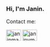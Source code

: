 ### Hi, I'm Janin.

Contact me:
<p align="left">
<a href="https://linkedin.com/in/janinmanalili" target="blank"><img align="center" src="https://raw.githubusercontent.com/rahuldkjain/github-profile-readme-generator/master/src/images/icons/Social/linked-in-alt.svg" alt="janinmanalili" height="30" width="40" /></a>
<a href="https://kaggle.com/janinvm" target="blank"><img align="center" src="https://raw.githubusercontent.com/rahuldkjain/github-profile-readme-generator/master/src/images/icons/Social/kaggle.svg" alt="janinvm" height="30" width="40" /></a>
</p>

